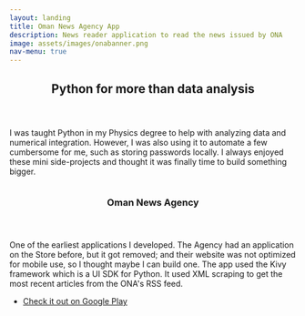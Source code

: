 ```yaml
---
layout: landing
title: Oman News Agency App
description: News reader application to read the news issued by ONA
image: assets/images/onabanner.png
nav-menu: true
---
```


<!-- Main -->
<div id="main">

<!-- One -->
<section id="one">
	<div class="inner">
		<header class="major">
			<h2>Python for more than data analysis</h2>
		</header>
		<p>I was taught Python in my Physics degree to help with analyzing data and numerical integration. However, I was also using it to automate a few cumbersome for me, such as storing passwords locally. I always enjoyed these mini side-projects and thought it was finally time to build something bigger. </p>
	</div>
</section>

<!-- Two -->
<section id="two" class="spotlights">
	<section>
		<img src="{% link assets/images/oman_news_agency_app.png %}" alt="" data-position="center center" />
		<div class="content">
			<div class="inner">
				<header class="major">
					<h3>Oman News Agency</h3>
				</header>
				<p>One of the earliest applications I developed. The Agency had an application on the Store before, but it got removed; and their website was not optimized for mobile use, so I thought maybe I can build one. The app used the Kivy framework which is a UI SDK for Python. It used XML scraping to get the most recent articles from the ONA's RSS feed.</p>
				<ul class="actions">
					<li><a href="https://play.google.com/store/apps/details?id=org.ahmedhinai.ona" class="button">Check it out on Google Play</a></li>
				</ul>
			</div>
		</div>
	</section>
